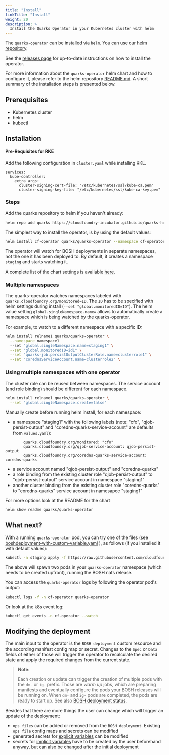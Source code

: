 ```yaml
---
title: "Install"
linkTitle: "Install"
weight: 20
description: >
  Install the Quarks Operator in your Kubernetes cluster with helm
---
```


The `quarks-operator` can be installed via `helm`. You can use our [helm repository](https://cloudfoundry-incubator.github.io/quarks-helm/).

See the [releases page](https://github.com/cloudfoundry-incubator/quarks-operator/releases) for up-to-date instructions on how to install the operator.

For more information about the `quarks-operator` helm chart and how to configure it, please refer to the helm repository [README.md](https://github.com/cloudfoundry-incubator/quarks-operator/tree/master/deploy/helm/quarks-operator). A short summary of the installation steps is presented below.

## Prerequisites

- Kubernetes cluster
- helm
- kubectl

## Installation

#### Pre-Requisites for RKE

Add the following configuration in `cluster.yaml` while installing RKE.

```
services:
  kube-controller:
    extra_args:
      cluster-signing-cert-file: "/etc/kubernetes/ssl/kube-ca.pem"
      cluster-signing-key-file: "/etc/kubernetes/ssl/kube-ca-key.pem"
```

### Steps 

Add the quarks repository to helm if you haven't already:

```bash
helm repo add quarks https://cloudfoundry-incubator.github.io/quarks-helm/
```

The simplest way to install the operator, is by using the default values:

```bash
helm install cf-operator quarks/quarks-operator --namespace cf-operator
```

The operator will watch for BOSH deployments in separate namespaces, not the one it has been deployed to. By default, it creates a namespace `staging` and starts watching it.

A complete list of the chart settings is available [here](https://hub.helm.sh/charts/quarks/quarks-operator).

### Multiple namespaces

The quarks-operator watches namespaces labeled with `quarks.cloudfoundry.org/monitored=ID`. The `ID` has to be specified with helm settings during install (`--set "global.monitoredID=ID"`).
The helm value setting `global.singleNamespace.name=` allows to automatically create a namespace which is being watched by the quarks-operator.

For example, to watch to a different namespace with a specific ID:

```bash
helm install relname1 quarks/quarks-operator \
  --namespace namespace1
  --set "global.singleNamespace.name=staging1" \
  --set "global.monitoredID=id1" \
  --set "quarks-job.persistOutputClusterRole.name=clusterrole1" \
  --set "corednsServiceAccount.name=clusterrole2" \
```

### Using multiple namespaces with one operator

The cluster role can be reused between namespaces. The service account (and role binding) should be different for each namespace.

```bash
helm install relname1 quarks/quarks-operator \
  --set "global.singleNamespace.create=false"
```
Manually create before running helm install, for each namespace:

- a namespace "staging1" with the following labels (note: "cfo", "qjob-persist-output" and "coredns-quarks-service-account" are defaults from `values.yaml`):
```
        quarks.cloudfoundry.org/monitored: "cfo"
        quarks.cloudfoundry.org/qjob-service-account: qjob-persist-output
        quarks.cloudfoundry.org/coredns-quarks-service-account: coredns-quarks
```
- a service account named "qjob-persist-output" and "coredns-quarks"
- a role binding from the existing cluster role "qjob-persist-output" to "qjob-persist-output" service account in namespace "staging1"
- another cluster binding from the existing cluster role "coredns-quarks" to "coredns-quarks" service account in namesapce "staging1"


For more options look at the README for the chart

```bash
helm show readme quarks/quarks-operator
```

## What next?

With a running `quarks-operator` pod, you can try one of the files (see [boshdeployment-with-custom-variable.yaml](https://raw.githubusercontent.com/cloudfoundry-incubator/quarks-operator/master/docs/examples/bosh-deployment/boshdeployment-with-custom-variable.yaml) ), as follows (if you installed it with default values):

```bash
kubectl -n staging apply -f https://raw.githubusercontent.com/cloudfoundry-incubator/quarks-operator/master/docs/examples/bosh-deployment/boshdeployment-with-custom-variable.yaml
```

The above will spawn two pods in your `quarks-operator` namespace (which needs to be created upfront), running the BOSH nats release.

You can access the `quarks-operator` logs by following the operator pod's output:

```bash
kubectl logs -f -n cf-operator quarks-operator
```

Or look at the k8s event log:

```bash
kubectl get events -n cf-operator --watch
```

## Modifying the deployment

The main input to the operator is the `BOSH deployment` custom resource and the according manifest config map or secret. Changes to the `Spec` or `Data` fields of either of those will trigger the operator to recalculate the desired state and apply the required changes from the current state.

> **Note:**
>
> Each creation or update can trigger the creation of multiple pods with the `dm-` or `ig-` prefix. Those are _warm up_ jobs, which are preparing manifests and eventually configure the pods your BOSH releases will be running on. When `dm-` and `ig-` pods are completed, the pods are ready to start up. See also [BOSH deployment status](../development/controllers/bosh_deployment/#boshdeployment-status).

Besides that there are more things the user can change which will trigger an update of the deployment:

* `ops files` can be added or removed from the `BOSH deployment`. Existing `ops file` config maps and secrets can be modified
* generated secrets for [explicit variables](https://github.com/cloudfoundry-incubator/quarks-operator/blob/master/docs/from_bosh_to_kube.md#variables-to-quarks-secrets) can be modified
* secrets for [implicit variables](https://github.com/cloudfoundry-incubator/quarks-operator/blob/master/docs/from_bosh_to_kube.md#manual-implicit-variables) have to be created by the user beforehand anyway, but can also be changed after the initial deployment
